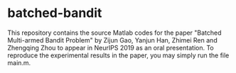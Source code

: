 # batched-bandit

This repository contains the source Matlab codes for the paper "Batched Multi-armed Bandit Problem" by Zijun Gao, Yanjun Han, Zhimei Ren and Zhengqing Zhou to appear in NeurIPS 2019 as an oral presentation. To reproduce the experimental results in the paper, you may simply run the file main.m. 
